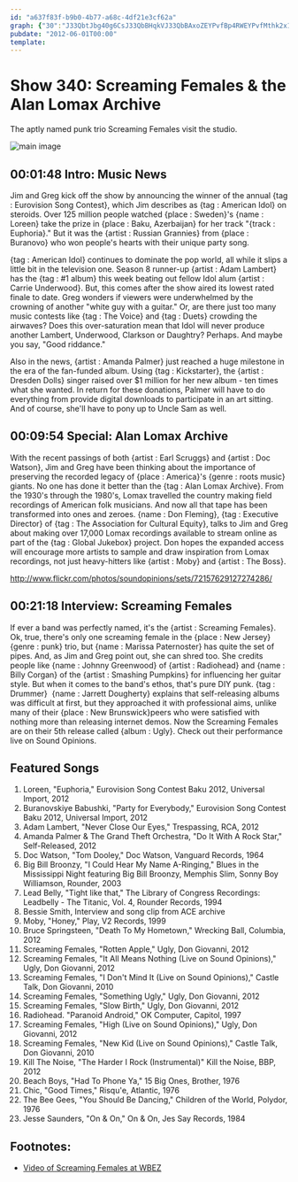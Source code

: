 ```yaml
---
id: "a637f83f-b9b0-4b77-a68c-4df21e3cf62a"
graph: {"30":"J33QbtJbg40g6CsJ33QbBHqkVJ33QbBAxoZEYPvfBp4RWEYPvfMthk2x1E6pBHqkVMthk2BLVWHtJbg4TFvqaw1tJxFqdonTFvqa","GI":"","ZI":"2Nx2cBMx3S2Nx2cJOXF12Nx2c50f542Nx2cBLsPG2Nx2crz7MBrz7MBvnvsPBLsPGrz7MBN1aqESZD0cBIKYguIFlDBMNqgJOXF1"}
pubdate: "2012-06-01T00:00"
template: 
---
```






# Show 340: Screaming Females & the Alan Lomax Archive

The aptly named punk trio Screaming Females visit the studio.

![main image](https://static.soundopinions.org/images/2012/screamingfemales.jpg)



## 00:01:48 Intro: Music News

Jim and Greg kick off the show by announcing the winner of the annual {tag : Eurovision Song Contest}, which Jim describes as {tag : American Idol} on steroids. Over 125 million people watched {place : Sweden}'s {name : Loreen} take the prize in {place : Baku, Azerbaijan} for her track "{track : Euphoria}." But it was the {artist : Russian Grannies} from {place : Buranovo} who won people's hearts with their unique party song.

{tag : American Idol} continues to dominate the pop world, all while it slips a little bit in the television one. Season 8 runner-up {artist : Adam Lambert} has the {tag : #1 album} this week beating out fellow Idol alum {artist : Carrie Underwood}. But, this comes after the show aired its lowest rated finale to date. Greg wonders if viewers were underwhelmed by the crowning of another "white guy with a guitar." Or, are there just too many music contests like {tag : The Voice} and {tag : Duets} crowding the airwaves? Does this over-saturation mean that Idol will never produce another Lambert, Underwood, Clarkson or Daughtry? Perhaps. And maybe you say, "Good riddance."

Also in the news, {artist : Amanda Palmer} just reached a huge milestone in the era of the fan-funded album. Using {tag : Kickstarter}, the {artist : Dresden Dolls} singer raised over $1 million for her new album - ten times what she wanted. In return for these donations, Palmer will have to do everything from provide digital downloads to participate in an art sitting. And of course, she'll have to pony up to Uncle Sam as well.



## 00:09:54 Special: Alan Lomax Archive

With the recent passings of both {artist : Earl Scruggs} and {artist : Doc Watson}, Jim and Greg have been thinking about the importance of preserving the recorded legacy of {place : America}'s {genre : roots music} giants. No one has done it better than the {tag : Alan Lomax Archive}. From the 1930's through the 1980's, Lomax travelled the country making field recordings of American folk musicians. And now all that tape has been transformed into ones and zeroes. {name : Don Fleming}, {tag : Executive Director} of {tag : The Association for Cultural Equity}, talks to Jim and Greg about making over 17,000 Lomax recordings available to stream online as part of the {tag : Global Jukebox} project. Don hopes the expanded access will encourage more artists to sample and draw inspiration from Lomax recordings, not just heavy-hitters like {artist : Moby} and {artist : The Boss}.

http://www.flickr.com/photos/soundopinions/sets/72157629127274286/



## 00:21:18 Interview: Screaming Females

If ever a band was perfectly named, it's the {artist : Screaming Females}. Ok, true, there's only one screaming female in the {place : New Jersey}  {genre : punk} trio, but {name : Marissa Paternoster} has quite the set of pipes. And, as Jim and Greg point out, she can shred too. She credits people like {name : Johnny Greenwood} of {artist : Radiohead} and {name : Billy Corgan} of the {artist : Smashing Pumpkins} for influencing her guitar style. But when it comes to the band's ethos, that's pure DIY punk. {tag : Drummer}  {name : Jarrett Dougherty} explains that self-releasing albums was difficult at first, but they approached it with professional aims, unlike many of their {place : New Brunswick}peers who were satisfied with nothing more than releasing internet demos. Now the Screaming Females are on their 5th release called {album : Ugly}. Check out their performance live on Sound Opinions.



## Featured Songs

1. Loreen, "Euphoria," Eurovision Song Contest Baku 2012, Universal Import, 2012
2. Buranovskiye Babushki, "Party for Everybody," Eurovision Song Contest Baku 2012, Universal Import, 2012
3. Adam Lambert, "Never Close Our Eyes," Trespassing, RCA, 2012
4. Amanda Palmer & The Grand Theft Orchestra, "Do It With A Rock Star," Self-Released, 2012
5. Doc Watson, "Tom Dooley," Doc Watson, Vanguard Records, 1964
6. Big Bill Broonzy, "I Could Hear My Name A-Ringing," Blues in the Mississippi Night featuring Big Bill Broonzy, Memphis Slim, Sonny Boy Williamson, Rounder, 2003
7. Lead Belly, "Tight like that," The Library of Congress Recordings: Leadbelly - The Titanic, Vol. 4, Rounder Records, 1994
8. Bessie Smith, Interview and song clip from ACE archive
9. Moby, "Honey," Play, V2 Records, 1999
10. Bruce Springsteen, "Death To My Hometown," Wrecking Ball, Columbia, 2012
11. Screaming Females, "Rotten Apple," Ugly, Don Giovanni, 2012
12. Screaming Females, "It All Means Nothing (Live on Sound Opinions)," Ugly, Don Giovanni, 2012
13. Screaming Females, "I Don't Mind It (Live on Sound Opinions)," Castle Talk, Don Giovanni, 2010
14. Screaming Females, "Something Ugly," Ugly, Don Giovanni, 2012
15. Screaming Females, "Slow Birth," Ugly, Don Giovanni, 2012
16. Radiohead. "Paranoid Android," OK Computer, Capitol, 1997
17. Screaming Females, "High (Live on Sound Opinions)," Ugly, Don Giovanni, 2012
18. Screaming Females, "New Kid (Live on Sound Opinions)," Castle Talk, Don Giovanni, 2010
19. Kill The Noise, "The Harder I Rock (Instrumental)" Kill the Noise, BBP, 2012
20. Beach Boys, "Had To Phone Ya," 15 Big Ones, Brother, 1976
21. Chic, "Good Times," Risqu'e, Atlantic, 1976
22. The Bee Gees, "You Should Be Dancing," Children of the World, Polydor, 1976
23. Jesse Saunders, "On & On," On & On, Jes Say Records, 1984



## Footnotes:

- [Video of Screaming Females at WBEZ](http://www.wbez.org/blogs/bez/2012-06/screaming-females-perform-wbez-studios-sound-opinions-99733)